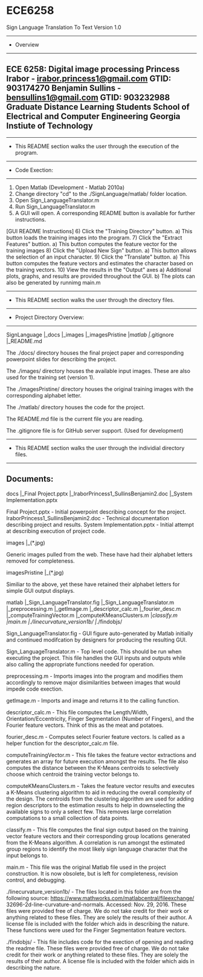 # ECE6258
Sign Language Translation To Text
Version 1.0

--------------------------------------------------------------------------------------
- Overview
--------------------------------------------------------------------------------------
ECE 6258: Digital image processing 
Princess Irabor - irabor.princess1@gmail.com
  GTID: 903174270
Benjamin Sullins - bensullins1@gmail.com
  GTID: 903232988
Graduate Distance Learning Students
School of Electrical and Computer Engineering 
Georgia Instiute of Technology 
--------------------------------------------------------------------------------------

--------------------------------------------------------------------------------------
- This README section walks the user through the execution of the program.
--------------------------------------------------------------------------------------
- Code Exection:
--------------------------------------------------------------------------------------
  1) Open Matlab (Development - Matlab 2010a)
  2) Change directory "cd" to the ./SignLanguage/matlab/ folder location.
  3) Open Sign_LanguageTranslator.m
  4) Run Sign_LanguageTranslator.m
  5) A GUI will open. A corresponding README button is available for further
      instructions.
      
  [GUI README Instructions]
  6)  Click the "Training Directory" button.
      a) This button loads the training images into the program.
  7) Click the "Extract Features" buttion.
      a) This button computes the feature vector for the training images
  8) Click the "Upload New Sign" button.
      a) This button allows the selection of an input character.
  9) Click the "Translate" button.
      a) This button computes the feature vectors and estimates the
          character based on the training vectors.
  10) View the results in the "Output" axes
      a) Additional plots, graphs, and results are provided throughout
          the GUI.
      b) The plots can also be generated by runnimg main.m

--------------------------------------------------------------------------------------
- This README section walks the user through the directory files.
--------------------------------------------------------------------------------------
- Project Directory Overview:
--------------------------------------------------------------------------------------
  SignLanguage
  |_docs
  |_images
  |_imagesPristine
  |_matlab
  |_.gitignore
  |_README.md

  The ./docs/ directory houses the final project paper and corresponding powerpoint 
  slides for describing the project.

  The ./images/ directory houses the available input images. These are also used for 
  the training set (version 1).

  The ./imagesPristine/ directory houses the original training images with the 
  corresponding alphabet letter.

  The ./matlab/ directory houses the code for the project.

  The README.md file is the current file you are reading.

  The .gitignore file is for GitHub server support. (Used for development)

--------------------------------------------------------------------------------------
- This README section walks the user through the individial directory files.
--------------------------------------------------------------------------------------
Documents:
--------------------------------------------------------------------------------------
  docs
  |_Final Project.pptx
  |_IraborPrincess1_SullinsBenjamin2.doc
  |_System Implementation.pptx

  Final Project.pptx                    - Initial powerpoint describing concept for the project.
  IraborPrincess1_SullinsBenjamin2.doc  - Technical documentation describing project and results.
  System Implementation.pptx            - Initial attempt at describing execution of project code.

  images
  |_(*.jpg)

  Generic images pulled from the web. These have had their alphabet letters removed for completeness.

  imagesPristine
  |_(*.jpg)

  Similiar to the above, yet these have retained their alphabet letters for simple GUI output displays.

  matlab
  |_Sign_LanguageTranslator.fig
  |_Sign_LanguageTranslator.m
  |_preprocessing.m
  |_getImage.m
  |_descriptor_calc.m
  |_fourier_desc.m
  |_computeTrainingVector.m
  |_computeKMeansClusters.m
  |_classify.m
  |_main.m
  |_./linecurvature_version1b/
  |_./findobjs/

  Sign_LanguageTranslator.fig - GUI figure auto-generated by Matlab initially and continued modifcation 
                                by designers for producing the resulting GUI.
  
  Sign_LanguageTranslator.m   - Top level code. This should be run when executing the project. This file
                                handles the GUI inputs and outputs while also calling the appropriate
                                functions needed for operation.
  
  preprocessing.m             - Imports images into the program and modifies them accordingly to remove
                                major disimilarities between images that would impede code exection.
  
  getImage.m                  - Imports and image and returns it to the calling function.
  
  descriptor_calc.m           - This file computes the Length/Width, Orientation/Eccentricity, Finger
                                Segmentation (Number of Fingers), and the Fourier feature vectors. Think
                                of this as the meat and potatoes.
  
  fourier_desc.m              - Computes select Fourier feature vectors. Is called as a helper function
                                for the descriptor_calc.m file.
  
  computeTrainingVector.m     - This file takes the feature vector extractions and generates an array for
                                future execution amongst the results. The file also computes the distance
                                between the K-Means centroids to selectively choose which centroid the
                                training vector belongs to.
  
  computeKMeansClusters.m     - Takes the feature vector results and executes a K-Means clustering algorithm
                                to aid in reducing the overall complexity of the design. The centroids from
                                the clustering algorithm are used for adding region descriptors to the
                                estimation results to help in downselecting the available signs to only a 
                                select few. This removes large correlation computations to a small collection
                                of data points.
  
  classify.m                  - This file computes the final sign output based on the training vector feature
                                vectors and their corresponding group locations generated from the K-Means
                                algorithm. A correlation is run amongst the estimated group regions to
                                identify the most likely sign language character that the input belongs to.
  
  main.m                      - This file was the original Matlab file used in the project construction. It
                                is now obsolete, but is left for completeness, revision control, and debugging.

  ./linecurvature_version1b/  - The files located in this folder are from the following source: 
                                https://www.mathworks.com/matlabcentral/fileexchange/
                                32696-2d-line-curvature-and-normals. Accessed: Nov. 29, 2016.
                                These files were provided free of charge. We do not take credit for their work
                                or anything related to these files. They are solely the results of their author.
                                A license file is included with the folder which aids in describing the nature.
                                These functions were used for the Finger Segmentation feature vectors.

  ./findobjs/                 - This file includes code for the exection of opening and reading the readme file.
                                These files were provided free of charge. We do not take credit for their work
                                or anything related to these files. They are solely the results of their author.
                                A license file is included with the folder which aids in describing the nature.






